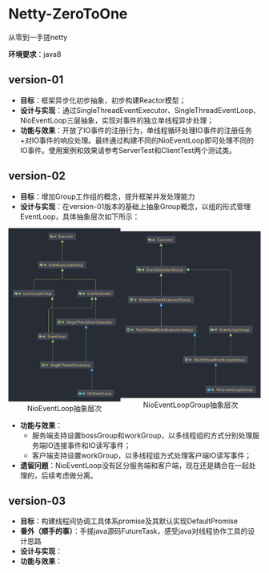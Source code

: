 # Netty-ZeroToOne
从零到一手搓netty

**环境要求**：java8

## version-01
* **目标**：框架异步化初步抽象，初步构建Reactor模型；
* **设计与实现**：通过SingleThreadEventExecutor、SingleThreadEventLoop、NioEventLoop三层抽象，实现对事件的独立单线程异步处理；
* **功能与效果**：开放了IO事件的注册行为，单线程循环处理IO事件的注册任务+对IO事件的响应处理。最终通过构建不同的NioEventLoop即可处理不同的IO事件。使用案例和效果请参考ServerTest和ClientTest两个测试类。

## version-02
* **目标**：增加Group工作组的概念，提升框架并发处理能力
* **设计与实现**：在version-01版本的基础上抽象Group概念，以组的形式管理EventLoop，具体抽象层次如下所示：

<div style="display: flex; justify-content: space-around; align-items: center;">
  <div align="center">
    <img src="./docs/img/version02/NioEventLoop.png" alt="NioEventLoop抽象层次" width="400"/>
    <br/>
    NioEventLoop抽象层次
  </div>
  <div align="center">
    <img src="./docs/img/version02/NioEventLoopGroup.png" alt="NioEventLoopGroup抽象层次" width="500"/>
    <br/>
    NioEventLoopGroup抽象层次
  </div>
</div>

* **功能与效果**：
  * 服务端支持设置bossGroup和workGroup，以多线程组的方式分别处理服务端IO连接事件和IO读写事件；
  * 客户端支持设置workGroup，以多线程组方式处理客户端IO读写事件；
* **遗留问题**：NioEventLoop没有区分服务端和客户端，现在还是耦合在一起处理的，后续考虑做分离。

## version-03
* **目标**：构建线程间协调工具体系promise及其默认实现DefaultPromise
* **番外（顺手的事）**：手搓java源码FutureTask，感受java对线程协作工具的设计思路
* **设计与实现**：
* **功能与效果**：



